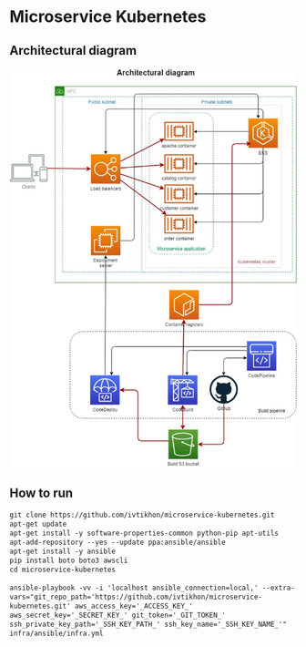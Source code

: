 # Microservice Kubernetes

## Architectural diagram
![](doc/architectural_diagram.jpg)
## How to run
```
git clone https://github.com/ivtikhon/microservice-kubernetes.git
apt-get update
apt-get install -y software-properties-common python-pip apt-utils
apt-add-repository --yes --update ppa:ansible/ansible
apt-get install -y ansible
pip install boto boto3 awscli
cd microservice-kubernetes

ansible-playbook -vv -i 'localhost ansible_connection=local,' --extra-vars="git_repo_path='https://github.com/ivtikhon/microservice-kubernetes.git' aws_access_key='_ACCESS_KEY_' aws_secret_key='_SECRET_KEY_' git_token='_GIT_TOKEN_' ssh_private_key_path='_SSH_KEY_PATH_' ssh_key_name='_SSH_KEY_NAME_'" infra/ansible/infra.yml
```